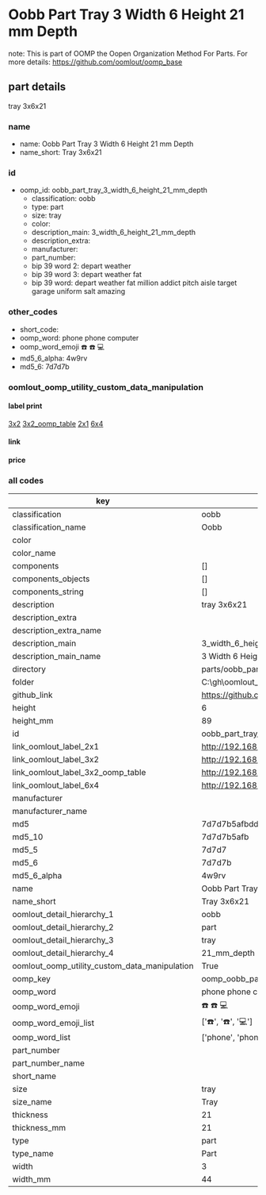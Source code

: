 # Oobb Part Tray 3 Width 6 Height 21 mm Depth  

note: This is part of OOMP the Oopen Organization Method For Parts. For more details: https://github.com/oomlout/oomp_base

##  part details
  



tray 3x6x21



### name
* name: Oobb Part Tray 3 Width 6 Height 21 mm Depth
* name_short: Tray 3x6x21 
### id
* oomp_id: oobb_part_tray_3_width_6_height_21_mm_depth
  * classification: oobb
  * type: part
  * size: tray
  * color: 
  * description_main: 3_width_6_height_21_mm_depth
  * description_extra: 
  * manufacturer: 
  * part_number: 
  * bip 39 word 2: depart weather
  * bip 39 word 3: depart weather fat
  * bip 39 word: depart weather fat million addict pitch aisle target garage uniform salt amazing

### other_codes
* short_code: 
* oomp_word: phone phone computer
* oomp_word_emoji :phone: :phone: :computer:
* md5_6_alpha: 4w9rv
* md5_6: 7d7d7b






### oomlout_oomp_utility_custom_data_manipulation
#### label print
[3x2](http://192.168.1.245:1112/?label=oomp%204w9rv)
[3x2_oomp_table](http://192.168.1.108:1112/?label=oomp%204w9rv)
[2x1](http://192.168.1.242:1112/?label=oomp%204w9rv)
[6x4](http://192.168.1.55:1112/?label=oomp%204w9rv)    

#### link

                              

#### price







### all codes 
| key | value |  
| --- | --- |  
| classification | oobb |  
| classification_name | Oobb |  
| color |  |  
| color_name |  |  
| components | [] |  
| components_objects | [] |  
| components_string | [] |  
| description | tray 3x6x21 |  
| description_extra |  |  
| description_extra_name |  |  
| description_main | 3_width_6_height_21_mm_depth |  
| description_main_name | 3 Width 6 Height 21 mm Depth |  
| directory | parts/oobb_part_tray_3_width_6_height_21_mm_depth |  
| folder | C:\gh\oomlout_oobb_version_4_generated_parts\parts\oobb_part_tray_3_width_6_height_21_mm_depth |  
| github_link | https://github.com/oomlout/oomlout_oomp_part_src/tree/main/parts/oobb_part_tray_3_width_6_height_21_mm_depth |  
| height | 6 |  
| height_mm | 89 |  
| id | oobb_part_tray_3_width_6_height_21_mm_depth |  
| link_oomlout_label_2x1 | http://192.168.1.242:1112/?label=oomp%204w9rv |  
| link_oomlout_label_3x2 | http://192.168.1.245:1112/?label=oomp%204w9rv |  
| link_oomlout_label_3x2_oomp_table | http://192.168.1.108:1112/?label=oomp%204w9rv |  
| link_oomlout_label_6x4 | http://192.168.1.55:1112/?label=oomp%204w9rv |  
| manufacturer |  |  
| manufacturer_name |  |  
| md5 | 7d7d7b5afbdde0b69601a8caa6fe29d6 |  
| md5_10 | 7d7d7b5afb |  
| md5_5 | 7d7d7 |  
| md5_6 | 7d7d7b |  
| md5_6_alpha | 4w9rv |  
| name | Oobb Part Tray 3 Width 6 Height 21 mm Depth |  
| name_short | Tray 3x6x21  |  
| oomlout_detail_hierarchy_1 | oobb |  
| oomlout_detail_hierarchy_2 | part |  
| oomlout_detail_hierarchy_3 | tray |  
| oomlout_detail_hierarchy_4 | 21_mm_depth |  
| oomlout_oomp_utility_custom_data_manipulation | True |  
| oomp_key | oomp_oobb_part_tray_3_width_6_height_21_mm_depth |  
| oomp_word | phone phone computer |  
| oomp_word_emoji | :phone: :phone: :computer: |  
| oomp_word_emoji_list | [':phone:', ':phone:', ':computer:'] |  
| oomp_word_list | ['phone', 'phone', 'computer'] |  
| part_number |  |  
| part_number_name |  |  
| short_name |  |  
| size | tray |  
| size_name | Tray |  
| thickness | 21 |  
| thickness_mm | 21 |  
| type | part |  
| type_name | Part |  
| width | 3 |  
| width_mm | 44 |  
